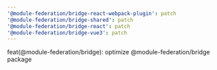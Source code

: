 ```yaml
---
'@module-federation/bridge-react-webpack-plugin': patch
'@module-federation/bridge-shared': patch
'@module-federation/bridge-react': patch
'@module-federation/bridge-vue3': patch
---
```


feat(@module-federation/bridge): optimize @module-federation/bridge package
